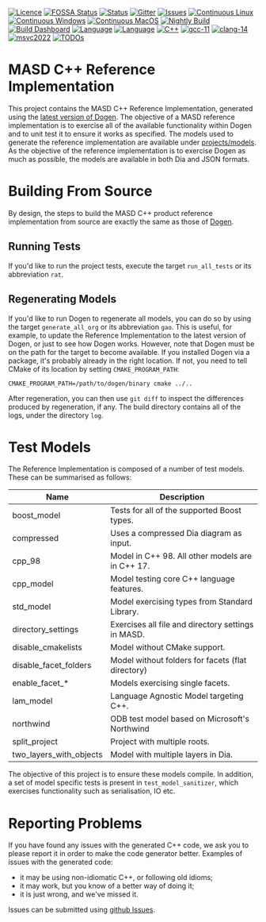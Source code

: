 [![Licence](https://img.shields.io/badge/license-GPL_3-green.svg?dummy)](https://raw.githubusercontent.com/MASD-Project/cpp_ref_impl/master/LICENCE)
[![FOSSA Status](https://app.fossa.io/api/projects/git%2Bgithub.com%2FMASD-Project%2Fcpp_ref_impl.svg?type=shield)](https://app.fossa.io/projects/git%2Bgithub.com%2FMASD-Project%2Fcpp_ref_impl?ref=badge_shield)
[![Status](https://img.shields.io/badge/status-active-brightgreen.svg?style=flat)](https://github.com/MASD-Project/cpp_ref_impl/pulse/monthly)
[![Gitter](https://img.shields.io/gitter/room/nwjs/nw.js.svg)](https://gitter.im/MASD-Project/Lobby)
[![Issues](https://img.shields.io/github/issues/MASD-Project/cpp_ref_impl.svg)](https://github.com/MASD-Project/cpp_ref_impl/issues)
[![Continuous Linux](https://github.com/MASD-Project/cpp_ref_impl/actions/workflows/continuous-linux.yml/badge.svg)](https://github.com/MASD-Project/cpp_ref_impl/actions/workflows/continuous-linux.yml)
[![Continuous Windows](https://github.com/MASD-Project/cpp_ref_impl/actions/workflows/continuous-windows.yml/badge.svg)](https://github.com/MASD-Project/cpp_ref_impl/actions/workflows/continuous-windows.yml)
[![Continuous MacOS](https://github.com/MASD-Project/cpp_ref_impl/actions/workflows/continuous-macos.yml/badge.svg)](https://github.com/MASD-Project/cpp_ref_impl/actions/workflows/continuous-macos.yml)
[![Nightly Build](https://github.com/MASD-Project/cpp_ref_impl/actions/workflows/nightly-linux.yml/badge.svg)](https://github.com/MASD-Project/cpp_ref_impl/actions/workflows/nightly-linux.yml)
[![Build Dashboard](https://img.shields.io/badge/cdash-dashboard-00cc00.svg)](https://my.cdash.org/index.php?project=MASD+Project+-+C%2B%2B+Reference+Implementation)
[![Language](https://img.shields.io/badge/Language-C++-blue.svg)](https://www.openhub.net/p/dogen/analyses/latest/languages_summary)
[![Language](https://img.shields.io/badge/Language-C++-blue.svg)](https://www.openhub.net/p/dogen/analyses/latest/languages_summary)
[![C++](https://img.shields.io/badge/std-C++17-blue.svg)](https://en.wikipedia.org/wiki/C%2B%2B17)
[![gcc-11](https://img.shields.io/badge/GCC-11-blue.svg)](https://www.gnu.org/software/gcc/gcc-11)
[![clang-14](https://img.shields.io/badge/CLANG-14-blue.svg)](https://releases.llvm.org/14.0.0/tools/clang/docs/ReleaseNotes.html)
[![msvc2022](https://img.shields.io/badge/MSVC-2022-blue.svg)](https://visualstudio.microsoft.com/vs/whatsnew/)
[![TODOs](https://badgen.net/https/api.tickgit.com/badgen/github.com/MASD-Project/cpp_ref_impl)](https://www.tickgit.com/browse?repo=github.com/MASD-Project/cpp_ref_impl)

# MASD C++ Reference Implementation

This project contains the MASD C++ Reference Implementation, generated using the
[latest version of Dogen](https://github.com/MASD-Project/dogen/releases). The
objective of a MASD reference implementation is to exercise all of the available
functionality within Dogen and to unit test it to ensure it works as specified.
The models used to generate the reference implementation are available under
[projects/models](https://github.com/MASD-Project/cpp_ref_impl/tree/master/projects/models).
As the objective of the reference implementation is to exercise Dogen as much as
possible, the models are available in both Dia and JSON formats.

# Building From Source

By design, the steps to build the MASD C++ product reference implementation from
source are exactly the same as those of
[Dogen](https://github.com/MASD-Project/dogen/releases).

## Running Tests

If you'd like to run the project tests, execute the target ```run_all_tests```
or its abbreviation ```rat```.

## Regenerating Models

If you'd like to run Dogen to regenerate all models, you can do so by using the
target ```generate_all_org``` or its abbreviation ```gao```. This is useful, for
example, to update the Reference Implementation to the latest version of Dogen,
or just to see how Dogen works. However, note that Dogen must be on the path for
the target to become available. If you installed Dogen via a package, it's
probably already in the right location. If not, you need to tell CMake of its
location by setting ```CMAKE_PROGRAM_PATH```:

```
CMAKE_PROGRAM_PATH=/path/to/dogen/binary cmake ../..
```

After regeneration, you can then use ```git diff``` to inspect the differences
produced by regeneration, if any. The build directory contains all of the logs,
under the directory ```log```.

# Test Models

The Reference Implementation is composed of a number of test models. These can
be summarised as follows:

| Name                    | Description                                        |
|-------------------------|----------------------------------------------------|
| boost_model             | Tests for all of the supported Boost types.        |
| compressed              | Uses a compressed Dia diagram as input.            |
| cpp_98                  | Model in C++ 98. All other models are in C++ 17.   |
| cpp_model               | Model testing core C++ language features.          |
| std_model               | Model exercising types from Standard Library.      |
| directory_settings      | Exercises all file and directory settings in MASD. |
| disable_cmakelists      | Model without CMake support.                       |
| disable_facet_folders   | Model without folders for facets (flat directory)  |
| enable_facet_*          | Models exercising single facets.                   |
| lam_model               | Language Agnostic Model targeting C++.             |
| northwind               | ODB test model based on Microsoft's Northwind      |
| split_project           | Project with multiple roots.                       |
| two_layers_with_objects | Model with multiple layers in Dia.                 |

The objective of this project is to ensure these models compile. In addition, a
set of model specific tests is present in ```test_model_sanitizer```, which
exercises functionality such as serialisation, IO etc.

# Reporting Problems

If you have found any issues with the generated C++ code, we ask you to please
report it in order to make the code generator better. Examples of issues with
the generated code:

- it may be using non-idiomatic C++, or following old idioms;
- it may work, but you know of a better way of doing it;
- it is just wrong, and we've missed it.

Issues can be submitted using [github
Issues](https://github.com/MASD-Project/cpp_ref_impl/issues).
